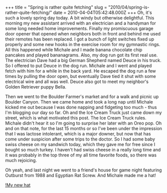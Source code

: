 +++
title = "Spring is rather quite fetching"
slug = "2010/04/spring-is-rather-quite-fetching/"
date = 2010-04-04T05:42:48.000Z
+++
Oh, it's such a lovely spring day today. A bit windy but otherwise delightful. This morning my new assistant arrived with an electrician and a handyman for some long needed home improvements. Finally my promiscuous garage door opener that opened when neighbors both in front and behind me used their remotes has been replaced. I got a bunch of light switches fixed up properly and some new hooks in the exercise room for my gymnastic rings. All this happened while Michale and I made banana chocolate chip pancakes and played bananagrams. Also, my dog run got its first real use. The electrician Dave had a big German Shepherd named Deuce in his truck. So I offered to put Deuce in the dog run. Michale and I went and played fetch with him for a while in the back yard. He escaped the dog run a few times by pulling the door open, but eventually Dave tied it shut with some electrical wire and all was well. Deuce also got to meet my neighbor's Golden Retriever puppy Bella.

Then we went to the Boulder Farmer's market and for a walk and picnic up Boulder Canyon. Then we came home and took a long nap until Michale kicked me out because I was done napping and fidgeting too much - thus I'm blogging our day so far. Oh and the Ice Cream Truck just came down my street, which is what motivated this post. The Ice Cream Truck rules. Michale didn't hear it so I'm going to surprise her later with an Oreo pop. Oh and on that note, for the last 15 months or so I've been under the impression that I was lactose intolerant, which is a major downer, but now that has come under suspicion after some trips to the doctor. So I had some baby swiss cheese on my sandwich today, which they gave me for free since I bought so much turkey. I haven't had swiss cheese in a really long time and it was probably in the top three of my all time favorite foods, so there was much rejoicing.

Oh yeah, and last night we went to a friend's house for game night featuring Outburst from 1988 and Egyptian Rat Screw. And Michale made me a hat!

[!My new hat](https://peterlyons-org.s3.amazonaws.com/photos/spring_2010/009_hat.jpg)

